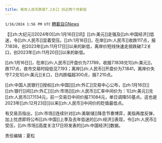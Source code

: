 ```yaml
---
title: 离岸人民币跌穿7.2关口 创近两个月新低
---
```

`1/16/2024 1:56 PM UTC` [轉載自GNews](https://gnews.org/articles/2225172)

【[[zh:大纪元]]2024年0[[zh:1月16日]]讯】[[zh:美元]]走强及[[zh:中国经济]]低迷，令[[zh:人民币]]显着受压。[[zh:1月16日]]，在岸[[zh:人民币]]收跌117点，报7.1838，创2023年[[zh:11月17日]]以来的新低，离岸价短线快速走弱跌破7.2关口，创2023年[[zh:11月20日]]以来的新低。

[[zh:1月16日]]，在岸[[zh:人民币]]开盘价为7.1789，收报7.1838兑1[[zh:美元]]，跌117点，夜市交易时段低见7.193；离岸[[zh:人民币]]开盘价为7.1841，离岸价失守7.2兑1[[zh:美元]]关口，日内跌幅超300点，报7.210点。

[[zh:中国人民银行]]授权[[zh:中国]][[zh:外汇]]交易中心公布，[[zh:1月16日]][[zh:银行]]间[[zh:外汇]][[zh:市场]][[zh:人民币]]汇率中间价为：1[[zh:美元]]兑[[zh:人民币]]7.1134元，前一交易日中间价报7.1084元，单日调降50基点。这也是2023年[[zh:12月23日]]以来[[zh:人民币]]中间价的贬值最低点。

有交易员指出，[[zh:市场]]连续针对[[zh:美联储]]降息节奏博弈，美指再度反弹，加上忧虑即将公布[[zh:中国]]上季及去年低迷的[[zh:经济]]表现，令[[zh:人民币]]受压，[[zh:市场]]高度关注17日将发表的[[zh:中国经济]]数据。

责任编辑：夏松
